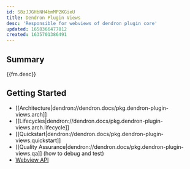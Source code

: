 ```yaml
---
id: S8zJJGHbNH4bmMP2KGieU
title: Dendron Plugin Views
desc: 'Responsible for webviews of dendron plugin core'
updated: 1658366477812
created: 1635701386491
---
```


## Summary

{{fm.desc}}

## Getting Started

- [[Architecture|dendron://dendron.docs/pkg.dendron-plugin-views.arch]]
- [[Lifecycles|dendron://dendron.docs/pkg.dendron-plugin-views.arch.lifecycle]]
- [[Quickstart|dendron://dendron.docs/pkg.dendron-plugin-views.quickstart]]
- [[Quality Assurance|dendron://dendron.docs/pkg.dendron-plugin-views.qa]] (how to debug and test)
- [Webview API](https://code.visualstudio.com/api/extension-guides/webview)

